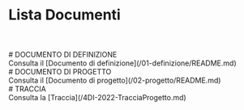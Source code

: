 # Lista Documenti
<br/>
<br/>
# DOCUMENTO DI DEFINIZIONE <br/>
Consulta il [Documento di definizione](/01-definizione/README.md)
<br/>
# DOCUMENTO DI PROGETTO <br/>
Consulta il [Documento di progetto](/02-progetto/README.md)
<br/>
# TRACCIA <br/>
Consulta la [Traccia](/4DI-2022-TracciaProgetto.md)
